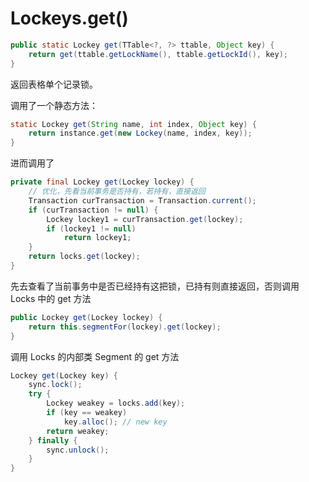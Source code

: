 # Lockeys.get()

```java
public static Lockey get(TTable<?, ?> ttable, Object key) {
    return get(ttable.getLockName(), ttable.getLockId(), key);
}
```

返回表格单个记录锁。

调用了一个静态方法：

```java
static Lockey get(String name, int index, Object key) {
    return instance.get(new Lockey(name, index, key));
}
```

进而调用了

```java
private final Lockey get(Lockey lockey) {
    // 优化，先看当前事务是否持有，若持有，直接返回
    Transaction curTransaction = Transaction.current();
    if (curTransaction != null) {
        Lockey lockey1 = curTransaction.get(lockey);
        if (lockey1 != null) 
            return lockey1;
    }
    return locks.get(lockey);
}
```

先去查看了当前事务中是否已经持有这把锁，已持有则直接返回，否则调用 Locks 中的 get 方法

```java
public Lockey get(Lockey lockey) {
    return this.segmentFor(lockey).get(lockey);
}
```

调用 Locks 的内部类 Segment 的 get 方法

```java
Lockey get(Lockey key) {			
    sync.lock();
    try {
        Lockey weakey = locks.add(key);
        if (key == weakey)
            key.alloc(); // new key
        return weakey;
    } finally {
        sync.unlock();
    }
}
```

